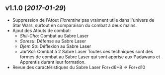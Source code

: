 ## v1.1.0 (_2017-01-29_)
* Suppression de l'Atout *Florentine* pas vraiment utile dans l'univers de Star Wars, surtout en comparaison du combat à deux mains.
* Ajout des Atouts de combat: 
  * *Shii-Cho*: Combat au Sabre Laser
  * *Soresu*: Défense au Sabre Laser
  * *Djem So*: Déflexion au Sabre Laser
  * *Jar’Kai*: Combat à 2 Sabre Laser
  Toutes ces techniques sont des formes de combat au Sabre Laser qui sont apprise aux Padawans et Apprentis durant leur formation.
* Revue des caractéristiques du Sabre Laser For+d6+8 -> For+d10